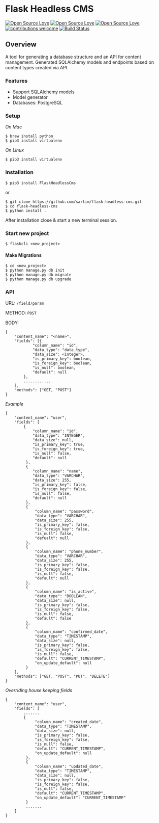 # Flask Headless CMS

[![Open Source Love](https://img.shields.io/badge/language-python-green.svg)](https://github.com/sartim/flask-headless-cms)
[![Open Source Love](https://badges.frapsoft.com/os/v2/open-source.svg?v=103)](https://github.com/sartim/flask-headless-cms)
[![Open Source Love](https://badges.frapsoft.com/os/mit/mit.svg?v=102)](https://github.com/sartim/flask-headless-cms/blob/master/LICENSE)
[![contributions welcome](https://img.shields.io/badge/contributions-welcome-brightgreen.svg?style=flat)](https://github.com/sartim/flask-headless-cms/issues)
[![Build Status](https://travis-ci.com/sartim/flask-headless-cms.svg?branch=master)](https://travis-ci.com/sartim/flask-headless-cms)

## Overview

A tool for generating a database structure and an API for content management. Generated SQLAlchemy models and endpoints based on content types created via API.

### Features

- Support SQLAlchemy models
- Model generator
- Databases: PostgreSQL

### Setup
_On Mac_

    $ brew install python
    $ pip3 install virtualenv

_On Linux_
   
    $ pip3 install virtualenv
    
### Installation
    
    $ pip3 install FlaskHeadlessCms
    
or 

    $ git clone https://github.com/sartim/flask-headless-cms.git
    $ cd flask-headless-cms
    $ python install .

After installation close & start a new terminal session.

### Start new project

    $ flaskcli <new_project>
    
#### Make Migrations
    
    $ cd <new_project>
    $ python manage.py db init
    $ python manage.py db migrate
    $ python manage.py db upgrade
 
 
### API 

URL: `/field/param`

METHOD: `POST`

BODY:
 
```
{
    "content_name": "<name>",
    "fields": [{
            "column_name": "id",
            "data_type": "data_type",
            "data_size": <integer>,
            "is_primary_key": boolean,
            "is_foreign_key": boolean,
            "is_null": boolean,
            "default": null
	    },
	    ............
	],
	"methods": ["GET, "POST"]
}
```

_Example_ 

```
{
    "content_name": "user",
    "fields": [
    	{
	    	"column_name": "id",
	    	"data_type": "INTEGER",
	    	"data_size": null,
	    	"is_primary_key": true,
	    	"is_foreign_key": true,
			"is_null": false,
			"default": null
	     },
	     {
	    	"column_name": "name",
	    	"data_type": "VARCHAR",
	    	"data_size": 255,
	    	"is_primary_key": false,
	    	"is_foreign_key": false,
	    	"is_null": false,
	    	"default": null
	     },
	     {
	         "column_name": "password",
	         "data_type": "VARCHAR",
	         "data_size": 255,
	         "is_primary_key": false,
	         "is_foreign_key": false,
	         "is_null": false,
	         "defualt": null
	     },
	     {
	         "column_name": "phone_number",
	         "data_type": "VARCHAR",
	         "data_size": 255,
	         "is_primary_key": false,
	         "is_foreign_key": false,
	         "is_null": false,
	         "default": null
	     },
	     {
	         "column_name": "is_active",
	         "data_type": "BOOLEAN",
	         "data_size": null,
	         "is_primary_key": false,
	         "is_foreign_key": false,
	         "is_null": false,
	         "default": false
	     },
	     {
	         "column_name": "confirmed_date",
	         "data_type": "TIMESTAMP",
	         "data_size": null,
	         "is_primary_key": false,
	         "is_foreign_key": false,
	         "is_null": false,
	         "default": "CURRENT_TIMESTAMP",
	         "on_update_default": null
	     }
	],
	"methods": ["GET, "POST", "PUT", "DELETE"]
}
```

_Overriding house keeping fields_
```
{
    "content_name": "user",
    "fields": [
        .......
        {
             "column_name": "created_date",
             "data_type": "TIMESTAMP",
             "data_size": null,
             "is_primary_key": false,
             "is_foreign_key": false,
             "is_null": false,
             "default": "CURRENT_TIMESTAMP",
             "on_update_default": null
         },
         {
             "column_name": "updated_date",
             "data_type": "TIMESTAMP",
             "data_size": null,
             "is_primary_key": false,
             "is_foreign_key": false,
             "is_null": false,
             "default": "CURRENT_TIMESTAMP",
             "on_update_default": "CURRENT_TIMESTAMP"
         }
         .......
    ]
}
 ```